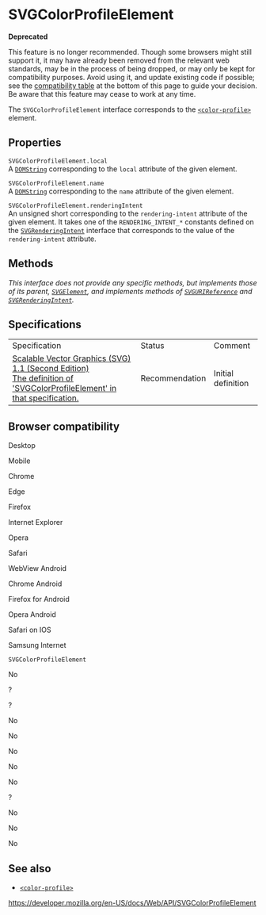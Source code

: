 SVGColorProfileElement
======================

**Deprecated**

This feature is no longer recommended. Though some browsers might still support it, it may have already been removed from the relevant web standards, may be in the process of being dropped, or may only be kept for compatibility purposes. Avoid using it, and update existing code if possible; see the [compatibility table](#browser_compatibility) at the bottom of this page to guide your decision. Be aware that this feature may cease to work at any time.

The `SVGColorProfileElement` interface corresponds to the [`<color-profile>`](https://developer.mozilla.org/en-US/docs/Web/SVG/Element/color-profile) element.

Properties
----------

<span class="page-not-created">`SVGColorProfileElement.local`</span>  
A [`DOMString`](domstring) corresponding to the `local` attribute of the given element.

<span class="page-not-created">`SVGColorProfileElement.name`</span>  
A [`DOMString`](domstring) corresponding to the `name` attribute of the given element.

<span class="page-not-created">`SVGColorProfileElement.renderingIntent`</span>  
An unsigned short corresponding to the `rendering-intent` attribute of the given element. It takes one of the `RENDERING_INTENT_*` constants defined on the [`SVGRenderingIntent`](svgrenderingintent) interface that corresponds to the value of the `rendering-intent` attribute.

Methods
-------

*This interface does not provide any specific methods, but implements those of its parent, [`SVGElement`](svgelement), and implements methods of [`SVGURIReference`](svgurireference) and [`SVGRenderingIntent`](svgrenderingintent).*

Specifications
--------------

<table><tbody><tr class="odd"><td>Specification</td><td>Status</td><td>Comment</td></tr><tr class="even"><td><a href="https://www.w3.org/TR/SVG11/color.html#InterfaceSVGColorProfileElement">Scalable Vector Graphics (SVG) 1.1 (Second Edition)<br />
<span class="small">The definition of 'SVGColorProfileElement' in that specification.</span></a></td><td><span class="spec-rec">Recommendation</span></td><td>Initial definition</td></tr></tbody></table>

Browser compatibility
---------------------

Desktop

Mobile

Chrome

Edge

Firefox

Internet Explorer

Opera

Safari

WebView Android

Chrome Android

Firefox for Android

Opera Android

Safari on IOS

Samsung Internet

`SVGColorProfileElement`

No

?

?

No

No

No

No

No

?

No

No

No

See also
--------

-   [`<color-profile>`](https://developer.mozilla.org/en-US/docs/Web/SVG/Element/color-profile)

<a href="https://developer.mozilla.org/en-US/docs/Web/API/SVGColorProfileElement" class="_attribution-link">https://developer.mozilla.org/en-US/docs/Web/API/SVGColorProfileElement</a>
